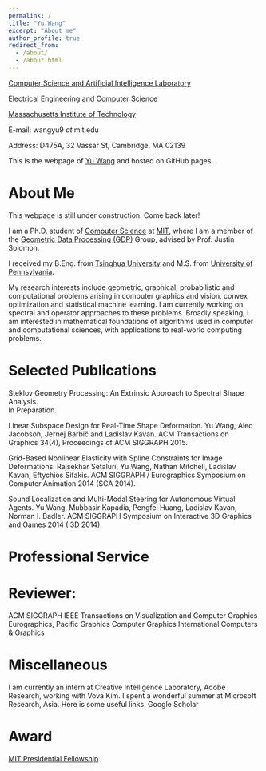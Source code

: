 ```yaml
---
permalink: /
title: "Yu Wang"
excerpt: "About me"
author_profile: true
redirect_from: 
  - /about/
  - /about.html
---
```


[Computer Science and Artificial Intelligence Laboratory](http://www.csail.mit.edu/)

[Electrical Engineering and Computer Science](http://www.eecs.mit.edu/)

[Massachusetts Institute of Technology](http://www.mit.edu/)

E-mail: wangyu9 _at_ mit.edu

Address: D475A, 32 Vassar St, Cambridge, MA 02139

This is the webpage of [Yu Wang](http://www.mit.edu/~wangyu9/) and hosted on GitHub pages.

About Me
======

This webpage is still under construction. Come back later!

I am a Ph.D. student of [Computer Science](http://www.csail.mit.edu/) at [MIT](http://www.mit.edu/), where I am a member of the [Geometric Data Processing (GDP)](http://groups.csail.mit.edu/gdpgroup/) Group, advised by Prof. Justin Solomon. 

I received my B.Eng. from [Tsinghua University](http://www.tsinghua.edu.cn/publish/then/index.html) and M.S. from [University of Pennsylvania](http://www.upenn.edu/). 

My research interests include geometric, graphical, probabilistic and computational problems arising in computer graphics and vision, convex optimization and statistical machine learning. I am currently working on spectral and operator approaches to these problems. Broadly speaking, I am interested in mathematical foundations of algorithms used in computer and computational sciences, with applications to real-world computing problems. 

Selected Publications
======
Steklov Geometry Processing: An Extrinsic Approach to Spectral Shape Analysis. 	
In Preparation.

Linear Subspace Design for Real-Time Shape Deformation. 
Yu Wang, Alec Jacobson, Jernej Barbič and Ladislav Kavan. 
ACM Transactions on Graphics 34(4), Proceedings of ACM SIGGRAPH 2015. 
	
Grid-Based Nonlinear Elasticity with Spline Constraints for Image Deformations.
Rajsekhar Setaluri, Yu Wang, Nathan Mitchell, Ladislav Kavan, Eftychios Sifakis.
ACM SIGGRAPH / Eurographics Symposium on Computer Animation 2014 (SCA 2014).

Sound Localization and Multi-Modal Steering for Autonomous Virtual Agents.
Yu Wang, Mubbasir Kapadia, Pengfei Huang, Ladislav Kavan, Norman I. Badler.
ACM SIGGRAPH Symposium on Interactive 3D Graphics and Games 2014 (I3D 2014).


Professional Service
======

Reviewer:
======

ACM SIGGRAPH
IEEE Transactions on Visualization and Computer Graphics
Eurographics, Pacific Graphics
Computer Graphics International
Computers & Graphics

Miscellaneous
======
I am currently an intern at Creative Intelligence Laboratory, Adobe Research, working with Vova Kim.
I spent a wonderful summer at Microsoft Research, Asia. 
Here is some useful links. 
Google Scholar

Award
======
[MIT Presidential Fellowship](http://web.mit.edu/provost/presfellow/). 
